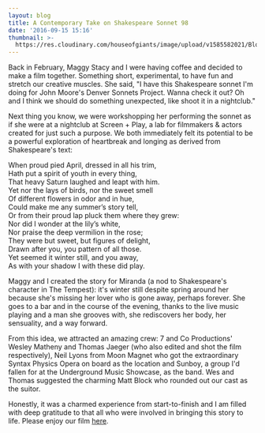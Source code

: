 ```yaml
---
layout: blog
title: A Contemporary Take on Shakespeare Sonnet 98
date: '2016-09-15 15:16'
thumbnail: >-
  https://res.cloudinary.com/houseofgiants/image/upload/v1585582021/Blog/sonnet-98-1_kocfwc.jpg
---
```

Back in February, Maggy Stacy and I were having coffee and decided to make a film together. Something short, experimental, to have fun and stretch our creative muscles. She said, "I have this Shakespeare sonnet I'm doing for John Moore's Denver Sonnets Project. Wanna check it out? Oh and I think we should do something unexpected, like shoot it in a nightclub."

Next thing you know, we were workshopping her performing the sonnet as if she were at a nightclub at Screen + Play, a lab for filmmakers & actors created for just such a purpose. We both immediately felt its potential to be a powerful exploration of heartbreak and longing as derived from Shakespeare's text:

When proud pied April, dressed in all his trim,\
Hath put a spirit of youth in every thing,\
That heavy Saturn laughed and leapt with him.\
Yet nor the lays of birds, nor the sweet smell\
Of different flowers in odor and in hue,\
Could make me any summer’s story tell,\
Or from their proud lap pluck them where they grew:\
Nor did I wonder at the lily’s white,\
Nor praise the deep vermilion in the rose;\
They were but sweet, but figures of delight,\
Drawn after you, you pattern of all those.\
Yet seemed it winter still, and you away,\
As with your shadow I with these did play.

Maggy and I created the story for Miranda (a nod to Shakespeare's character in The Tempest): it's winter still despite spring around her because she's missing her lover who is gone away, perhaps forever. She goes to a bar and in the course of the evening, thanks to the live music playing and a man she grooves with, she rediscovers her body, her sensuality, and a way forward.

From this idea, we attracted an amazing crew: 7 and Co Productions' Wesley Matheny and Thomas Jaeger (who also edited and shot the film respectively), Neil Lyons from Moon Magnet who got the extraordinary Syntax Physics Opera on board as the location and Sunboy, a group I'd fallen for at the Underground Music Showcase, as the band. Wes and Thomas suggested the charming Matt Block who rounded out our cast as the suitor.

Honestly, it was a charmed experience from start-to-finish and I am filled with deep gratitude to that all who were involved in bringing this story to life. Please enjoy our film [here](http://www.culturewest.org/denver-sonnets-project-no-98-maggy-stacy/).